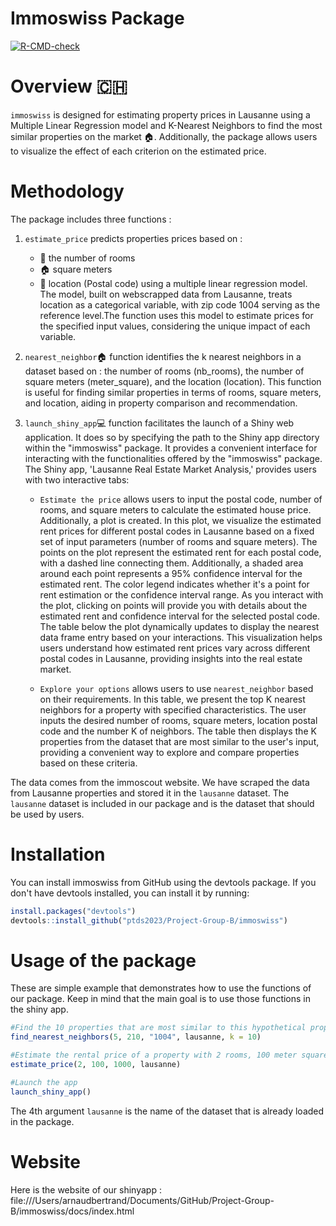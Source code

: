 
<!-- README.md is generated from README.Rmd. Please edit that file -->

# Immoswiss Package

<!-- badges: start -->

[![R-CMD-check](https://github.com/ptds2023/Project-Group-B/actions/workflows/R-CMD-check.yaml/badge.svg)](https://github.com/ptds2023/Project-Group-B/actions/workflows/R-CMD-check.yaml)
<!-- badges: end -->


# Overview 🇨🇭

`immoswiss` is designed for estimating property prices in Lausanne using a Multiple Linear Regression model and K-Nearest Neighbors to find the most similar properties on the market 🏠. Additionally, the package allows users to visualize the effect of each criterion on the estimated price.

# Methodology 

The package includes three functions : 

1. `estimate_price` predicts properties prices based on :
    - 🛌 the number of rooms
    - 🏠 square meters
    - 📍 location (Postal code)
using a multiple linear regression model. The model, built on webscrapped data from Lausanne, treats location as a categorical variable, with zip code 1004 serving as the reference level.The function uses this model to estimate prices for the specified input values, considering the unique impact of each variable. 

2. `nearest_neighbor`🏠 function identifies the k nearest neighbors in a dataset based on : the number of rooms (nb_rooms), the number of square meters (meter_square), and the location (location). This function is useful for finding similar properties in terms of rooms, square meters, and location, aiding in property comparison and recommendation.

3. `launch_shiny_app`💻 function facilitates the launch of a Shiny web application. It does so by specifying the path to the Shiny app directory within the "immoswiss" package. It provides a convenient interface for interacting with the functionalities offered by the "immoswiss" package. The Shiny app, 'Lausanne Real Estate Market Analysis,' provides users with two interactive tabs:
   
   - `Estimate the price` allows users to input the postal code, number of rooms, and square meters to calculate the estimated house price. Additionally, a plot is created. In this plot, we visualize the estimated rent prices for different postal codes in Lausanne based on a fixed set of input parameters (number of rooms and square meters).
The points on the plot represent the estimated rent for each postal code, with a dashed line connecting them. Additionally, a shaded area around each point represents a 95% confidence interval for the estimated rent.
The color legend indicates whether it's a point for rent estimation or the confidence interval range. As you interact with the plot, clicking on points will provide you with details about the estimated rent and confidence interval for the selected postal code.
The table below the plot dynamically updates to display the nearest data frame entry based on your interactions.
This visualization helps users understand how estimated rent prices vary across different postal codes in Lausanne, providing insights into the real estate market.

    - `Explore your options` allows users to use `nearest_neighbor` based on their requirements. 
In this table, we present the top K nearest neighbors for a property with specified characteristics.
The user inputs the desired number of rooms, square meters, location postal code and the number K of neighbors.
The table then displays the K properties from the dataset that are most similar to the user's input, providing a convenient way to explore and compare properties based on these criteria.

The data comes from the immoscout website. We have scraped the data from Lausanne properties and stored it in the `lausanne` dataset. The `lausanne` dataset is included in our package and is the dataset that should be used by users.

# Installation

You can install immoswiss from GitHub using the devtools package. If you don't have devtools installed, you can install it by running:

```r
install.packages("devtools")
devtools::install_github("ptds2023/Project-Group-B/immoswiss")
```

# Usage of the package

These are simple example that demonstrates how to use the functions of our package. Keep in mind that the main goal is to use those functions in the shiny app.

```r
#Find the 10 properties that are most similar to this hypothetical property with 5 rooms, 210 meter squares in location (Postal code) 1004:
find_nearest_neighbors(5, 210, "1004", lausanne, k = 10)

#Estimate the rental price of a property with 2 rooms, 100 meter squares and a postal code equal to 1000
estimate_price(2, 100, 1000, lausanne)

#Launch the app 
launch_shiny_app()

```
The 4th argument `lausanne` is the name of the dataset that is already loaded in the package.

# Website 



Here is the website of our shinyapp : file:///Users/arnaudbertrand/Documents/GitHub/Project-Group-B/immoswiss/docs/index.html
